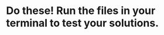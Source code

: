 Do these! Run the files in your terminal to test your solutions.
================================================================
